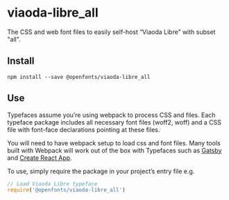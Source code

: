 
# viaoda-libre_all

The CSS and web font files to easily self-host “Viaoda Libre” with subset "all".

## Install

`npm install --save @openfonts/viaoda-libre_all`

## Use

Typefaces assume you’re using webpack to process CSS and files. Each typeface
package includes all necessary font files (woff2, woff) and a CSS file with
font-face declarations pointing at these files.

You will need to have webpack setup to load css and font files. Many tools built
with Webpack will work out of the box with Typefaces such as [Gatsby](https://github.com/gatsbyjs/gatsby)
and [Create React App](https://github.com/facebookincubator/create-react-app).

To use, simply require the package in your project’s entry file e.g.

```javascript
// Load Viaoda Libre typeface
require('@openfonts/viaoda-libre_all')
```
